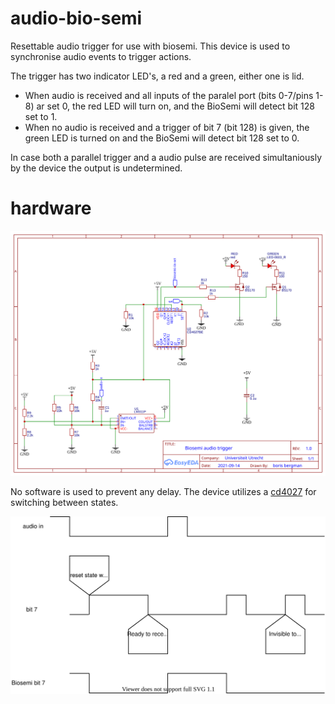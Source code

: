# audio-bio-semi
Resettable audio trigger for use with biosemi. This device is used to synchronise audio events to trigger actions.

The trigger has two indicator LED's, a red and a green, either one is lid. 

- When audio is received and all inputs of the paralel port (bits 0-7/pins 1-8) ar set 0, the red LED will turn on, and the BioSemi will detect bit 128 set to 1.
- When no audio is received and a trigger of bit 7 (bit 128) is given, the green LED is turned on and the BioSemi will detect bit 128 set to 0.

In case both a parallel trigger and a audio pulse are received simultaniously by the device the output is undetermined.

# hardware

![schematic](https://github.com/bcbergmanuu/audio-bio-semi/blob/main/Schematic_audio-biosemi_2021-09-14.svg?raw=true)

No software is used to prevent any delay. The device utilizes a [cd4027](https://www.ti.com/lit/ds/symlink/cd4027b-mil.pdf) for switching between states. 

![schematic](https://github.com/bcbergmanuu/audio-bio-semi/blob/main/biosemi-audio.drawio.svg?raw=true)
